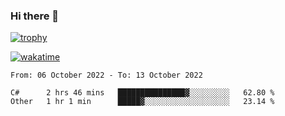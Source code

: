 ### Hi there 👋

[![trophy](https://github-profile-trophy.vercel.app/?username=cxnky&theme=dracula)](https://github.com/ryo-ma/github-profile-trophy)

[![wakatime](https://wakatime.com/badge/user/1c39c599-5497-41b9-a5be-2c4676e7fd23.svg)](https://wakatime.com/@1c39c599-5497-41b9-a5be-2c4676e7fd23)
<!--START_SECTION:waka-->

```text
From: 06 October 2022 - To: 13 October 2022

C#      2 hrs 46 mins   ███████████████▓░░░░░░░░░   62.80 %
Other   1 hr 1 min      █████▓░░░░░░░░░░░░░░░░░░░   23.14 %
```

<!--END_SECTION:waka-->
